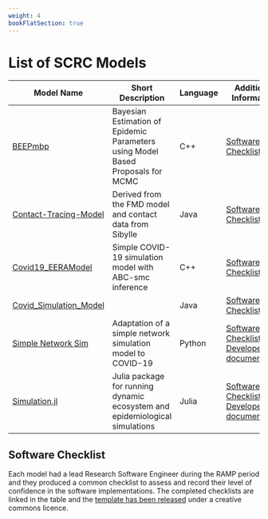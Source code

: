 ```yaml
---
weight: 4
bookFlatSection: true
---
```


# List of SCRC Models

| Model Name | Short Description | Language | Additional Information |
| - | - | - | - |
| [BEEPmbp](https://github.com/ScottishCovidResponse/BEEPmbp) | Bayesian Estimation of Epidemic Parameters using Model Based Proposals for MCMC | C++ | [Software Checklist](https://github.com/ScottishCovidResponse/BEEPmbp/blob/dev/SoftwareChecklist.md) |
| [Contact-Tracing-Model](https://github.com/ScottishCovidResponse/Contact-Tracing-Model) | Derived from the FMD model and contact data from Sibylle | Java | [Software Checklist](https://github.com/ScottishCovidResponse/Contact-Tracing-Model/pull/43/files?short_path=697b256#diff-697b256e2aa71ca59a728f31d140d2a37b85f5a43705d3267ff06685769fd1eb) |
| [Covid19_EERAModel](https://github.com/ScottishCovidResponse/Covid19_EERAModel) | Simple COVID-19 simulation model with ABC-smc inference | C++ | [Software Checklist](https://github.com/ScottishCovidResponse/Covid19_EERAModel/blob/dev/SoftwareChecklist.md) |
| [Covid_Simulation_Model](https://github.com/ScottishCovidResponse/Covid_Simulation_Model) | | Java | [Software Checklist](https://github.com/ScottishCovidResponse/Covid_Simulation_Model/blob/master/docs/software_checklist.md) |
| [Simple Network Sim](https://github.com/ScottishCovidResponse/simple_network_sim) | Adaptation of a simple network simulation model to COVID-19 | Python | [Software Checklist](https://github.com/ScottishCovidResponse/simple_network_sim/blob/master/software_checklist.md), [Developer documentation](https://simple-network-sim.readthedocs.io/en/latest/?badge=latest) |
| [Simulation.jl](https://github.com/ScottishCovidResponse/Simulation.jl) | Julia package for running dynamic ecosystem and epidemiological simulations | Julia | [Software Checklist](https://github.com/ScottishCovidResponse/Simulation.jl/blob/dev/SCRC_Software_Checklist.md), [Developer documenation](https://scottishcovidresponse.github.io/Simulation.jl/dev/) |

## Software Checklist
Each model had a lead Research Software Engineer during the RAMP period and they produced a common checklist to assess and record their level of confidence in the software implementations. The completed checklists are linked in the table and the [template has been released](https://github.com/ScottishCovidResponse/modelling-resources/blob/main/software-checklist.md) under a creative commons licence.
